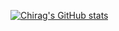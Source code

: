 [![Chirag's GitHub stats](https://github-readme-stats.vercel.app/api?username=PRONGS-CHIRAG)](https://github.com/anuraghazra/github-readme-stats)
